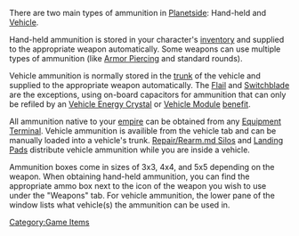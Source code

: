 There are two main types of ammunition in
[Planetside](PlanetSide.md): Hand-held and
[Vehicle](Vehicle.md).

Hand-held ammunition is stored in your character's
[inventory](inventory.md) and supplied to the appropriate weapon
automatically. Some weapons can use multiple types of ammunition (like
[Armor Piercing](Armor_Piercing.md) and standard rounds).

Vehicle ammunition is normally stored in the [trunk](trunk.md)
of the vehicle and supplied to the appropriate weapon automatically. The
[Flail](Flail.md) and [Switchblade](Switchblade.md) are
the exceptions, using on-board capacitors for ammunition that can only
be refiled by an [Vehicle Energy
Crystal](Vehicle_Energy_Crystal.md) or [Vehicle
Module](Vehicle_Module.md) [benefit](Module_benefit.md).

All ammunition native to your [empire](empire.md) can be
obtained from any [Equipment Terminal](Equipment_Terminal.md).
Vehicle ammunition is availible from the vehicle tab and can be manually
loaded into a vehicle's trunk. [Repair/Rearm.md
Silos](Repair_Rearm_Silo.md) and [Landing
Pads](Landing_Pad.md) distribute vehicle ammunition while you
are inside a vehicle.

Ammunition boxes come in sizes of 3x3, 4x4, and 5x5 depending on the
weapon. When obtaining hand-held ammunition, you can find the
appropriate ammo box next to the icon of the weapon you wish to use
under the "Weapons" tab. For vehicle ammunition, the lower pane of the
window lists what vehicle(s) the ammunition can be used in.

[Category:Game Items](Category:Game_Items.md)
